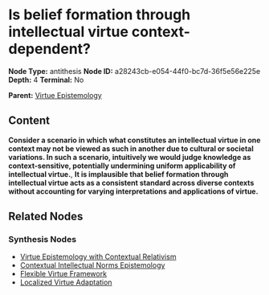 # Is belief formation through intellectual virtue context-dependent?

**Node Type:** antithesis
**Node ID:** a28243cb-e054-44f0-bc7d-36f5e56e225e
**Depth:** 4
**Terminal:** No

**Parent:** [Virtue Epistemology](virtue-epistemology-synthesis-415a57d3-3b09-4562-9503-4927595890b7.md)

## Content

**Consider a scenario in which what constitutes an intellectual virtue in one context may not be viewed as such in another due to cultural or societal variations. In such a scenario, intuitively we would judge knowledge as context-sensitive, potentially undermining uniform applicability of intellectual virtue.**, **It is implausible that belief formation through intellectual virtue acts as a consistent standard across diverse contexts without accounting for varying interpretations and applications of virtue.**

## Related Nodes

### Synthesis Nodes

- [Virtue Epistemology with Contextual Relativism](virtue-epistemology-with-contextual-relativism-synthesis-2ca7bdc4-fe6b-4a5b-8139-ac55fc9c140f.md)
- [Contextual Intellectual Norms Epistemology](contextual-intellectual-norms-epistemology-synthesis-ff75543e-098d-4783-9be5-239b6a1fee79.md)
- [Flexible Virtue Framework](flexible-virtue-framework-synthesis-70d6b10f-a311-47a8-b22d-1fa0d46efaa3.md)
- [Localized Virtue Adaptation](localized-virtue-adaptation-synthesis-99dfe3b2-0f15-41aa-b9bd-ddd96be7d29a.md)
